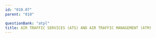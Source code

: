 ```yaml
---
id: "010.07"
parent: "010"

questionBank: "atpl"
title: AIR TRAFFIC SERVICES (ATS) AND AIR TRAFFIC MANAGEMENT (ATM)
---
```

